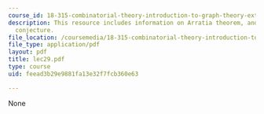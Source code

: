 ```yaml
---
course_id: 18-315-combinatorial-theory-introduction-to-graph-theory-extremal-and-enumerative-combinatorics-spring-2005
description: This resource includes information on Arratia theorem, and Furedi-Hajnal
  conjecture.
file_location: /coursemedia/18-315-combinatorial-theory-introduction-to-graph-theory-extremal-and-enumerative-combinatorics-spring-2005/feead3b29e9881fa13e32f7fcb360e63_lec29.pdf
file_type: application/pdf
layout: pdf
title: lec29.pdf
type: course
uid: feead3b29e9881fa13e32f7fcb360e63

---
```

None
